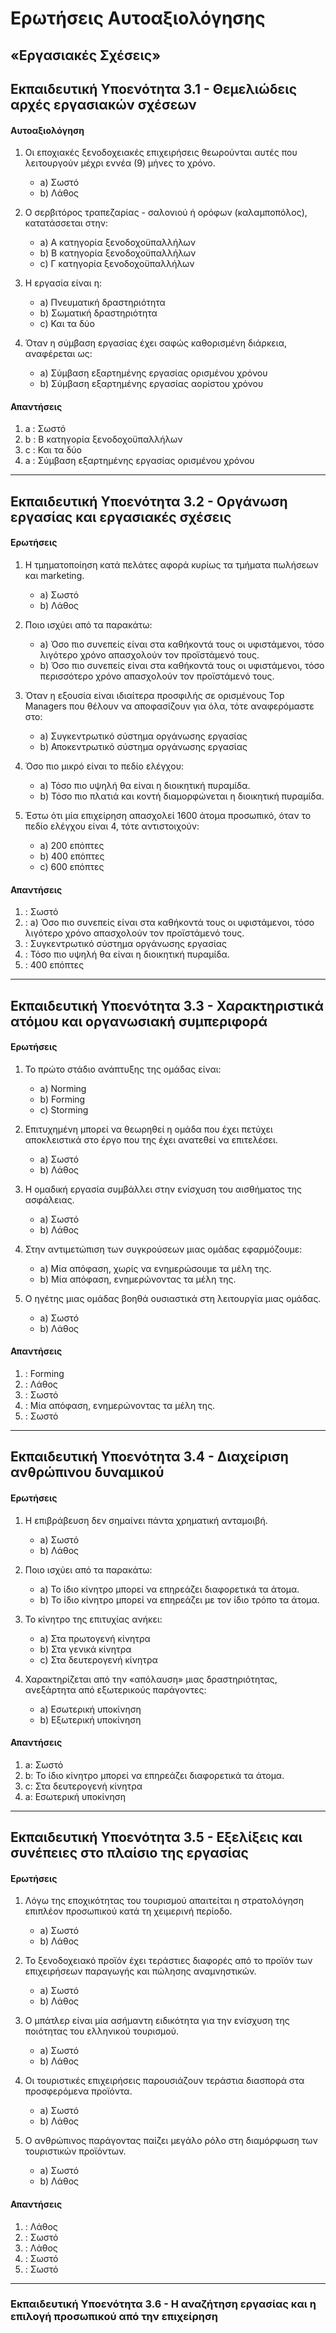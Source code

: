 # Ερωτήσεις Αυτοαξιολόγησης 

## «Εργασιακές Σχέσεις»



## **Εκπαιδευτική Υποενότητα 3.1** - Θεμελιώδεις αρχές εργασιακών σχέσεων  



#### Αυτοαξιολόγηση

1. Οι εποχιακές ξενοδοχειακές επιχειρήσεις θεωρούνται αυτές που λειτουργούν μέχρι εννέα (9) μήνες το χρόνο.
   - a) Σωστό
   - b) Λάθος

2. Ο σερβιτόρος τραπεζαρίας - σαλονιού ή ορόφων (καλαμποπόλος), κατατάσσεται στην:
   - a) Α κατηγορία ξενοδοχοϋπαλλήλων
   - b) Β κατηγορία ξενοδοχοϋπαλλήλων
   - c) Γ κατηγορία ξενοδοχοϋπαλλήλων

3. Η εργασία είναι η:
   - a) Πνευματική δραστηριότητα
   - b) Σωματική δραστηριότητα
   - c) Και τα δύο

4. Όταν η σύμβαση εργασίας έχει σαφώς καθορισμένη διάρκεια, αναφέρεται ως:
   - a) Σύμβαση εξαρτημένης εργασίας ορισμένου χρόνου
   - b) Σύμβαση εξαρτημένης εργασίας αορίστου χρόνου



#### Απαντήσεις

1. a : Σωστό
2. b : Β κατηγορία ξενοδοχοϋπαλλήλων
3. c : Και τα δύο
4. a : Σύμβαση εξαρτημένης εργασίας ορισμένου χρόνου



---



## **Εκπαιδευτική Υποενότητα 3.2** - Οργάνωση εργασίας και εργασιακές σχέσεις  



#### Ερωτήσεις 

1. Η τμηματοποίηση κατά πελάτες αφορά κυρίως τα τμήματα πωλήσεων και marketing.
   - a) Σωστό
   - b) Λάθος

2. Ποιο ισχύει από τα παρακάτω:
   - a) Όσο πιο συνεπείς είναι στα καθήκοντά τους οι υφιστάμενοι, τόσο λιγότερο χρόνο απασχολούν τον προϊστάμενό τους.
   - b) Όσο πιο συνεπείς είναι στα καθήκοντά τους οι υφιστάμενοι, τόσο περισσότερο χρόνο απασχολούν τον προϊστάμενό τους.

3. Όταν η εξουσία είναι ιδιαίτερα προσφιλής σε ορισμένους Top Managers που θέλουν να αποφασίζουν για όλα, τότε αναφερόμαστε στο:
   - a) Συγκεντρωτικό σύστημα οργάνωσης εργασίας
   - b) Αποκεντρωτικό σύστημα οργάνωσης εργασίας

4. Όσο πιο μικρό είναι το πεδίο ελέγχου:
   - a) Τόσο πιο υψηλή θα είναι η διοικητική πυραμίδα.
   - b) Τόσο πιο πλατιά και κοντή διαμορφώνεται η διοικητική πυραμίδα.

5. Έστω ότι μία επιχείρηση απασχολεί 1600 άτομα προσωπικό, όταν το πεδίο ελέγχου είναι 4, τότε αντιστοιχούν:
   - a) 200 επόπτες
   - b) 400 επόπτες
   - c) 600 επόπτες



#### Απαντήσεις

1. : Σωστό
2. : a) Όσο πιο συνεπείς είναι στα καθήκοντά τους οι υφιστάμενοι, τόσο λιγότερο χρόνο απασχολούν τον προϊστάμενό τους.
3. : Συγκεντρωτικό σύστημα οργάνωσης εργασίας
4. : Τόσο πιο υψηλή θα είναι η διοικητική πυραμίδα.
5. : 400 επόπτες



---



## **Εκπαιδευτική Υποενότητα 3.3** - Χαρακτηριστικά ατόμου και οργανωσιακή συμπεριφορά  



#### Ερωτήσεις 

1. Το πρώτο στάδιο ανάπτυξης της ομάδας είναι:
   - a) Norming
   - b) Forming
   - c) Storming

2. Επιτυχημένη μπορεί να θεωρηθεί η ομάδα που έχει πετύχει αποκλειστικά στο έργο που της έχει ανατεθεί να επιτελέσει.
   - a) Σωστό
   - b) Λάθος

3. Η ομαδική εργασία συμβάλλει στην ενίσχυση του αισθήματος της ασφάλειας.
   - a) Σωστό
   - b) Λάθος

4. Στην αντιμετώπιση των συγκρούσεων μιας ομάδας εφαρμόζουμε:
   - a) Μία απόφαση, χωρίς να ενημερώσουμε τα μέλη της.
   - b) Μία απόφαση, ενημερώνοντας τα μέλη της.

5. Ο ηγέτης μιας ομάδας βοηθά ουσιαστικά στη λειτουργία μιας ομάδας.
   - a) Σωστό
   - b) Λάθος

#### Απαντήσεις

1. : Forming
2. : Λάθος
3. : Σωστό
4. : Μία απόφαση, ενημερώνοντας τα μέλη της.
5. : Σωστό

---



## **Εκπαιδευτική Υποενότητα 3.4** - Διαχείριση ανθρώπινου δυναμικού  

#### Ερωτήσεις 

1. Η επιβράβευση δεν σημαίνει πάντα χρηματική ανταμοιβή.
   - a) Σωστό
   - b) Λάθος

2. Ποιο ισχύει από τα παρακάτω:
   - a) Το ίδιο κίνητρο μπορεί να επηρεάζει διαφορετικά τα άτομα.
   - b) Το ίδιο κίνητρο μπορεί να επηρεάζει με τον ίδιο τρόπο τα άτομα.

3. Το κίνητρο της επιτυχίας ανήκει:
   - a) Στα πρωτογενή κίνητρα
   - b) Στα γενικά κίνητρα
   - c) Στα δευτερογενή κίνητρα

4. Χαρακτηρίζεται από την «απόλαυση» μιας δραστηριότητας, ανεξάρτητα από εξωτερικούς παράγοντες:
   - a) Εσωτερική υποκίνηση
   - b) Εξωτερική υποκίνηση



#### Απαντήσεις

1. a: Σωστό
2. b: Το ίδιο κίνητρο μπορεί να επηρεάζει διαφορετικά τα άτομα.
3. c: Στα δευτερογενή κίνητρα
4. a: Εσωτερική υποκίνηση



---

## **Εκπαιδευτική Υποενότητα 3.5** - Εξελίξεις και συνέπειες στο πλαίσιο της εργασίας  



#### Ερωτήσεις 

1. Λόγω της εποχικότητας του τουρισμού απαιτείται η στρατολόγηση επιπλέον προσωπικού κατά τη χειμερινή περίοδο.
   - a) Σωστό
   - b) Λάθος

2. Το ξενοδοχειακό προϊόν έχει τεράστιες διαφορές από το προϊόν των επιχειρήσεων παραγωγής και πώλησης αναμνηστικών.
   - a) Σωστό
   - b) Λάθος

3. Ο μπάτλερ είναι μία ασήμαντη ειδικότητα για την ενίσχυση της ποιότητας του ελληνικού τουρισμού.
   - a) Σωστό
   - b) Λάθος

4. Οι τουριστικές επιχειρήσεις παρουσιάζουν τεράστια διασπορά στα προσφερόμενα προϊόντα.
   - a) Σωστό
   - b) Λάθος

5. Ο ανθρώπινος παράγοντας παίζει μεγάλο ρόλο στη διαμόρφωση των τουριστικών προϊόντων.
   - a) Σωστό
   - b) Λάθος



#### Απαντήσεις

1. : Λάθος
2. : Σωστό
3. : Λάθος
4. : Σωστό
5. : Σωστό



---

### **Εκπαιδευτική Υποενότητα 3.6** - Η αναζήτηση εργασίας και η επιλογή προσωπικού από την επιχείρηση  